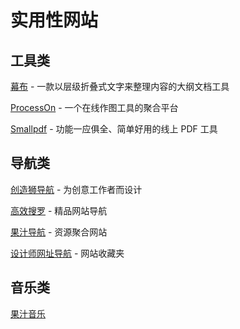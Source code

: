 # 实用性网站

## 工具类

[幕布](https://mubu.com/) - 一款以层级折叠式文字来整理内容的大纲文档工具

[ProcessOn](https://www.processon.com/) - 一个在线作图工具的聚合平台

[Smallpdf](https://smallpdf.com/cn) - 功能一应俱全、简单好用的线上 PDF 工具

## 导航类

[创造狮导航](http://www.chuangzaoshi.com/) - 为创意工作者而设计

[高效搜罗](http://www.gaoxiaosouluo.cn/index.html) - 精品网站导航

[果汁导航](http://guozhivip.com/nav/) - 资源聚合网站

[设计师网址导航](http://webstack.cc/cn/index.html) - 网站收藏夹

## 音乐类

[果汁音乐](http://guozhivip.com/yinyue/)

